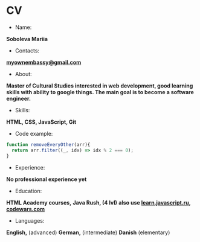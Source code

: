 # CV
- Name: 
  
**Soboleva Mariia**

- Contacts:
  
**myownembassy@gmail.com**

- About:
  
**Master of Cultural Studies interested in web development, good learning skills with ability to google things. The main goal is to become a software engineer.**

- Skills:
  
**HTML, CSS, JavaScript, Git**

- Code example:
  
```javascript
function removeEveryOther(arr){
  return arr.filter((_, idx) => idx % 2 === 0);
}
```
- Experience:
  
**No professional experience yet**

- Education:
  
__HTML Academy courses,__
__Java Rush, (4 lvl)__
__also use [learn.javascript.ru](https://learn.javascript.ru/), [codewars.com](https://www.codewars.com/users/sobolevamasha)__

- Languages:
  
**English,** (advanced)
**German,** (intermediate)
**Danish** (elementary)